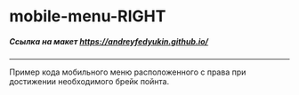 # mobile-menu-RIGHT

##### Ссылка на макет https://andreyfedyukin.github.io/

---

Пример кода мобильного меню расположенного с права при достижении необходимого брейк пойнта.